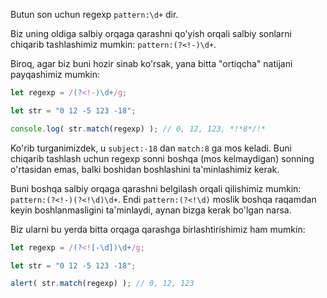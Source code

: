 Butun son uchun regexp `pattern:\d+` dir.

Biz uning oldiga salbiy orqaga qarashni qo'yish orqali salbiy sonlarni chiqarib tashlashimiz mumkin: `pattern:(?<!-)\d+`.

Biroq, agar biz buni hozir sinab ko'rsak, yana bitta "ortiqcha" natijani payqashimiz mumkin:

```js run
let regexp = /(?<!-)\d+/g;

let str = "0 12 -5 123 -18";

console.log( str.match(regexp) ); // 0, 12, 123, *!*8*/!*
```

Ko'rib turganimizdek, u `subject:-18` dan `match:8` ga mos keladi. Buni chiqarib tashlash uchun regexp sonni boshqa (mos kelmaydigan) sonning o'rtasidan emas, balki boshidan boshlashini ta'minlashimiz kerak.

Buni boshqa salbiy orqaga qarashni belgilash orqali qilishimiz mumkin: `pattern:(?<!-)(?<!\d)\d+`. Endi `pattern:(?<!\d)` moslik boshqa raqamdan keyin boshlanmasligini ta'minlaydi, aynan bizga kerak bo'lgan narsa.

Biz ularni bu yerda bitta orqaga qarashga birlashtirishimiz ham mumkin:

```js run
let regexp = /(?<![-\d])\d+/g;

let str = "0 12 -5 123 -18";

alert( str.match(regexp) ); // 0, 12, 123
```
